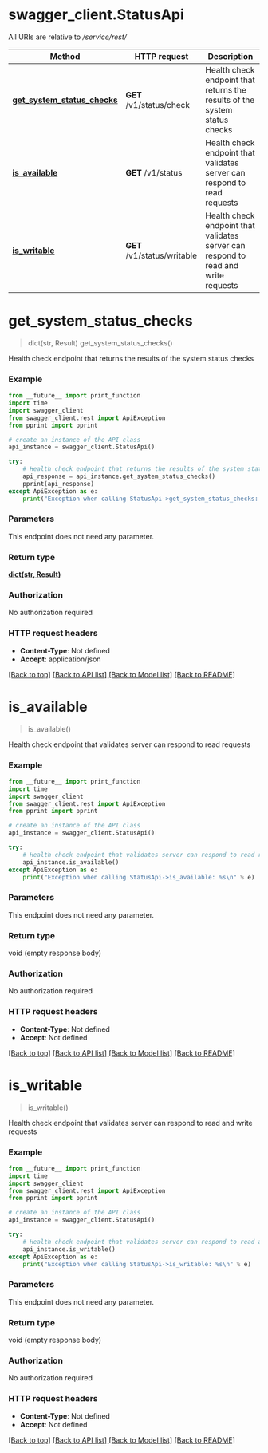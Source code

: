 # swagger_client.StatusApi

All URIs are relative to _/service/rest/_

| Method                                                                | HTTP request                | Description                                                                        |
| --------------------------------------------------------------------- | --------------------------- | ---------------------------------------------------------------------------------- |
| [**get_system_status_checks**](StatusApi.md#get_system_status_checks) | **GET** /v1/status/check    | Health check endpoint that returns the results of the system status checks         |
| [**is_available**](StatusApi.md#is_available)                         | **GET** /v1/status          | Health check endpoint that validates server can respond to read requests           |
| [**is_writable**](StatusApi.md#is_writable)                           | **GET** /v1/status/writable | Health check endpoint that validates server can respond to read and write requests |

# **get_system_status_checks**

> dict(str, Result) get_system_status_checks()

Health check endpoint that returns the results of the system status checks

### Example

```python
from __future__ import print_function
import time
import swagger_client
from swagger_client.rest import ApiException
from pprint import pprint

# create an instance of the API class
api_instance = swagger_client.StatusApi()

try:
    # Health check endpoint that returns the results of the system status checks
    api_response = api_instance.get_system_status_checks()
    pprint(api_response)
except ApiException as e:
    print("Exception when calling StatusApi->get_system_status_checks: %s\n" % e)
```

### Parameters

This endpoint does not need any parameter.

### Return type

[**dict(str, Result)**](Result.md)

### Authorization

No authorization required

### HTTP request headers

- **Content-Type**: Not defined
- **Accept**: application/json

[[Back to top]](#) [[Back to API list]](../README.md#documentation-for-api-endpoints) [[Back to Model list]](../README.md#documentation-for-models) [[Back to README]](../README.md)

# **is_available**

> is_available()

Health check endpoint that validates server can respond to read requests

### Example

```python
from __future__ import print_function
import time
import swagger_client
from swagger_client.rest import ApiException
from pprint import pprint

# create an instance of the API class
api_instance = swagger_client.StatusApi()

try:
    # Health check endpoint that validates server can respond to read requests
    api_instance.is_available()
except ApiException as e:
    print("Exception when calling StatusApi->is_available: %s\n" % e)
```

### Parameters

This endpoint does not need any parameter.

### Return type

void (empty response body)

### Authorization

No authorization required

### HTTP request headers

- **Content-Type**: Not defined
- **Accept**: Not defined

[[Back to top]](#) [[Back to API list]](../README.md#documentation-for-api-endpoints) [[Back to Model list]](../README.md#documentation-for-models) [[Back to README]](../README.md)

# **is_writable**

> is_writable()

Health check endpoint that validates server can respond to read and write requests

### Example

```python
from __future__ import print_function
import time
import swagger_client
from swagger_client.rest import ApiException
from pprint import pprint

# create an instance of the API class
api_instance = swagger_client.StatusApi()

try:
    # Health check endpoint that validates server can respond to read and write requests
    api_instance.is_writable()
except ApiException as e:
    print("Exception when calling StatusApi->is_writable: %s\n" % e)
```

### Parameters

This endpoint does not need any parameter.

### Return type

void (empty response body)

### Authorization

No authorization required

### HTTP request headers

- **Content-Type**: Not defined
- **Accept**: Not defined

[[Back to top]](#) [[Back to API list]](../README.md#documentation-for-api-endpoints) [[Back to Model list]](../README.md#documentation-for-models) [[Back to README]](../README.md)
